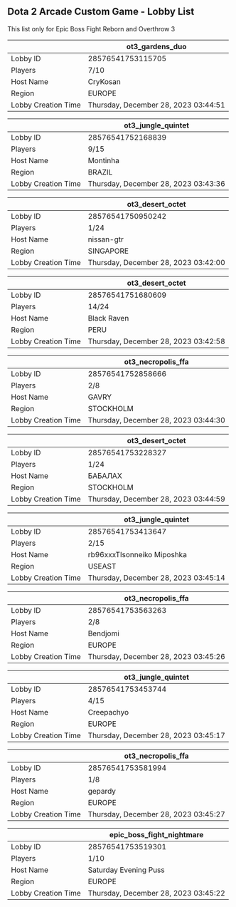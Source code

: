 ## Dota 2 Arcade Custom Game - Lobby List

This list only for Epic Boss Fight Reborn and Overthrow 3

|  | ot3_gardens_duo |
| ------ | ------ |
| Lobby ID | 28576541753115705 |
| Players | 7/10 |
| Host Name | CryKosan |
| Region | EUROPE |
| Lobby Creation Time | Thursday, December 28, 2023 03:44:51 |


|  | ot3_jungle_quintet |
| ------ | ------ |
| Lobby ID | 28576541752168839 |
| Players | 9/15 |
| Host Name | Montinha |
| Region | BRAZIL |
| Lobby Creation Time | Thursday, December 28, 2023 03:43:36 |


|  | ot3_desert_octet |
| ------ | ------ |
| Lobby ID | 28576541750950242 |
| Players | 1/24 |
| Host Name | nissan-gtr |
| Region | SINGAPORE |
| Lobby Creation Time | Thursday, December 28, 2023 03:42:00 |


|  | ot3_desert_octet |
| ------ | ------ |
| Lobby ID | 28576541751680609 |
| Players | 14/24 |
| Host Name | Black Raven |
| Region | PERU |
| Lobby Creation Time | Thursday, December 28, 2023 03:42:58 |


|  | ot3_necropolis_ffa |
| ------ | ------ |
| Lobby ID | 28576541752858666 |
| Players | 2/8 |
| Host Name | GAVRY |
| Region | STOCKHOLM |
| Lobby Creation Time | Thursday, December 28, 2023 03:44:30 |


|  | ot3_desert_octet |
| ------ | ------ |
| Lobby ID | 28576541753228327 |
| Players | 1/24 |
| Host Name | БАБАЛАХ |
| Region | STOCKHOLM |
| Lobby Creation Time | Thursday, December 28, 2023 03:44:59 |


|  | ot3_jungle_quintet |
| ------ | ------ |
| Lobby ID | 28576541753413647 |
| Players | 2/15 |
| Host Name | rb96xxxTIsonneiko Miposhka |
| Region | USEAST |
| Lobby Creation Time | Thursday, December 28, 2023 03:45:14 |


|  | ot3_necropolis_ffa |
| ------ | ------ |
| Lobby ID | 28576541753563263 |
| Players | 2/8 |
| Host Name | Bendjomi |
| Region | EUROPE |
| Lobby Creation Time | Thursday, December 28, 2023 03:45:26 |


|  | ot3_jungle_quintet |
| ------ | ------ |
| Lobby ID | 28576541753453744 |
| Players | 4/15 |
| Host Name | Creepachyo |
| Region | EUROPE |
| Lobby Creation Time | Thursday, December 28, 2023 03:45:17 |


|  | ot3_necropolis_ffa |
| ------ | ------ |
| Lobby ID | 28576541753581994 |
| Players | 1/8 |
| Host Name | gepardy |
| Region | EUROPE |
| Lobby Creation Time | Thursday, December 28, 2023 03:45:27 |


|  | epic_boss_fight_nightmare |
| ------ | ------ |
| Lobby ID | 28576541753519301 |
| Players | 1/10 |
| Host Name | Saturday Evening Puss |
| Region | EUROPE |
| Lobby Creation Time | Thursday, December 28, 2023 03:45:22 |



